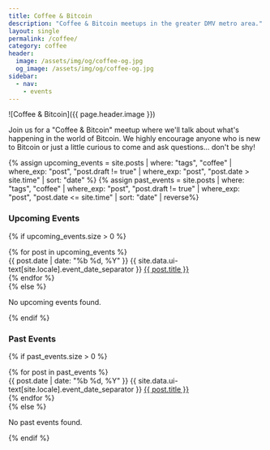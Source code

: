 ```yaml
---
title: Coffee & Bitcoin
description: "Coffee & Bitcoin meetups in the greater DMV metro area."
layout: single
permalink: /coffee/
category: coffee
header:
  image: /assets/img/og/coffee-og.jpg
  og_image: /assets/img/og/coffee-og.jpg
sidebar:
  - nav: 
    - events
---
```


![Coffee & Bitcoin]({{ page.header.image }})  

Join us for a "Coffee & Bitcoin" meetup where we'll talk about what's happening in the world of Bitcoin. We highly encourage anyone who is new to Bitcoin or just a little curious to come and ask questions... don't be shy!  

{% assign upcoming_events = site.posts | where: "tags", "coffee" | where_exp: "post", "post.draft != true" | where_exp: "post", "post.date > site.time" | sort: "date" %}
{% assign past_events = site.posts | where: "tags", "coffee" | where_exp: "post", "post.draft != true" | where_exp: "post", "post.date <= site.time" | sort: "date" | reverse%}

### Upcoming Events
{% if upcoming_events.size > 0 %}
  <div class="events-list">
    {% for post in upcoming_events %}
      <section class="event">
        {{ post.date | date: "%b %d, %Y" }} {{ site.data.ui-text[site.locale].event_date_separator }} <a href="{{ post.url }}">{{ post.title }}</a>
      </section>
    {% endfor %}
  </div>
{% else %}
  <p>No upcoming events found.</p>
{% endif %}

### Past Events
{% if past_events.size > 0 %}
  <div class="events-list">
    {% for post in past_events %}
      <section class="event">
        {{ post.date | date: "%b %d, %Y" }} {{ site.data.ui-text[site.locale].event_date_separator }} <a href="{{ post.url }}">{{ post.title }}</a>
      </section>
    {% endfor %}
  </div>
{% else %}
  <p>No past events found.</p>
{% endif %}